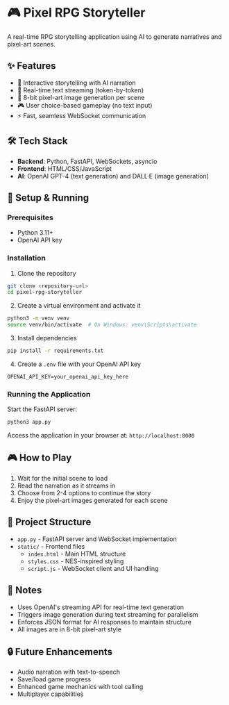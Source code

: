# 🎮 Pixel RPG Storyteller

A real-time RPG storytelling application using AI to generate narratives and pixel-art scenes.

## ✨ Features

- 📖 Interactive storytelling with AI narration
- 🔄 Real-time text streaming (token-by-token)
- 🎨 8-bit pixel-art image generation per scene
- 🎮 User choice-based gameplay (no text input)
- ⚡ Fast, seamless WebSocket communication

## 🛠️ Tech Stack

- **Backend**: Python, FastAPI, WebSockets, asyncio
- **Frontend**: HTML/CSS/JavaScript
- **AI**: OpenAI GPT-4 (text generation) and DALL·E (image generation)

## 🚀 Setup & Running

### Prerequisites

- Python 3.11+
- OpenAI API key

### Installation

1. Clone the repository
```bash
git clone <repository-url>
cd pixel-rpg-storyteller
```

2. Create a virtual environment and activate it
```bash
python3 -m venv venv
source venv/bin/activate  # On Windows: venv\Scripts\activate
```

3. Install dependencies
```bash
pip install -r requirements.txt
```

4. Create a `.env` file with your OpenAI API key
```
OPENAI_API_KEY=your_openai_api_key_here
```

### Running the Application

Start the FastAPI server:
```bash
python3 app.py
```

Access the application in your browser at: `http://localhost:8000`

## 🎮 How to Play

1. Wait for the initial scene to load
2. Read the narration as it streams in
3. Choose from 2-4 options to continue the story
4. Enjoy the pixel-art images generated for each scene

## 🧩 Project Structure

- `app.py` - FastAPI server and WebSocket implementation
- `static/` - Frontend files
  - `index.html` - Main HTML structure
  - `styles.css` - NES-inspired styling
  - `script.js` - WebSocket client and UI handling

## 📝 Notes

- Uses OpenAI's streaming API for real-time text generation
- Triggers image generation during text streaming for parallelism
- Enforces JSON format for AI responses to maintain structure
- All images are in 8-bit pixel-art style

## 🔒 Future Enhancements

- Audio narration with text-to-speech
- Save/load game progress
- Enhanced game mechanics with tool calling
- Multiplayer capabilities 